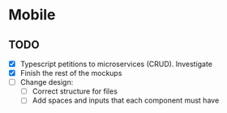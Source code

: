 # Mobile

## TODO
- [x] Typescript petitions to microservices (CRUD). Investigate
- [x] Finish the rest of the mockups
- [ ] Change design:
  - [ ] Correct structure for files
  - [ ] Add spaces and inputs that each component must have
